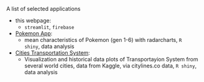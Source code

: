 A list of selected applications

- this webpage:
    - `streamlit`, `firebase`
- [Pokemon App](https://jonathanbouchet.shinyapps.io/pokeData/):
    - mean characteristics of Pokemon (gen 1-6) with radarcharts, `R shiny`, data analysis 
- [Cities Transportation System](https://jonathanbouchet.shinyapps.io/transport_visualization/):
    - Visualization and historical data plots of Transportayion System from several world cities, data from Kaggle, via citylines.co data, `R shiny`, data analysis  
                             